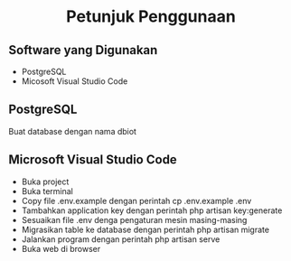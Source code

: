 <h1 align="center">Petunjuk Penggunaan</h1>

## Software yang Digunakan

- PostgreSQL
- Micosoft Visual Studio Code

## PostgreSQL

Buat database dengan nama dbiot

## Microsoft Visual Studio Code

- Buka project
- Buka terminal
- Copy file .env.example dengan perintah cp .env.example .env
- Tambahkan application key dengan perintah php artisan key:generate
- Sesuaikan file .env denga pengaturan mesin masing-masing
- Migrasikan table ke database dengan perintah php artisan migrate
- Jalankan program dengan perintah php artisan serve
- Buka web di browser
